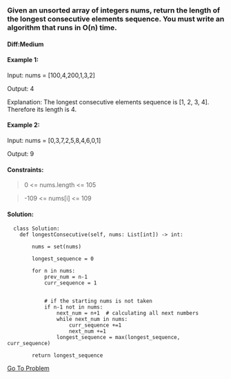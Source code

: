 ### Given an unsorted array of integers nums, return the length of the longest consecutive elements sequence. You must write an algorithm that runs in O(n) time.


#### Diff:Medium

#### Example 1:

Input: nums = [100,4,200,1,3,2]

Output: 4

Explanation: The longest consecutive elements sequence is [1, 2, 3, 4]. Therefore its length is 4.

#### Example 2:

Input: nums = [0,3,7,2,5,8,4,6,0,1]

Output: 9
 
#### Constraints:

> 0 <= nums.length <= 105

> -109 <= nums[i] <= 109


#### Solution:
      class Solution:
        def longestConsecutive(self, nums: List[int]) -> int:

            nums = set(nums)

            longest_sequence = 0

            for n in nums:
                prev_num = n-1
                curr_sequence = 1


                # if the starting nums is not taken
                if n-1 not in nums:
                    next_num = n+1  # calculating all next numbers
                    while next_num in nums:
                        curr_sequence +=1
                        next_num +=1
                    longest_sequence = max(longest_sequence, curr_sequence)

            return longest_sequence
            
[Go To Problem](https://leetcode.com/problems/longest-consecutive-sequence/)
            
